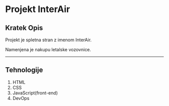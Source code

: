 # Projekt InterAir

## Kratek Opis
Projekt je spletna stran z imenom InterAir.

Namenjena je nakupu letalske vozovnice.

---
## Tehnologije
1. HTML
2. CSS
3. JavaScript(front-end)
4. DevOps